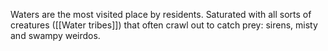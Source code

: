 Waters are the most visited place by residents. Saturated with all sorts of creatures ([[Water tribes]]) that often crawl out to catch prey: sirens, misty and swampy weirdos. 